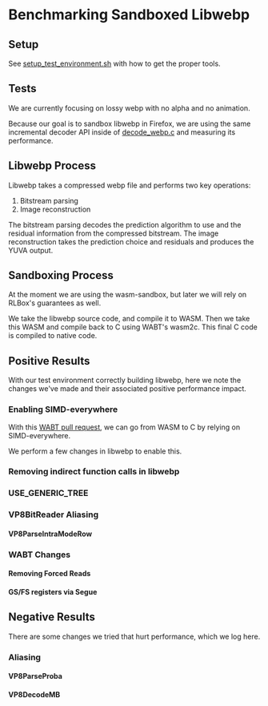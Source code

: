 # Benchmarking Sandboxed Libwebp

## Setup
See [setup_test_environment.sh](./setup_test_environment.sh) with how to get the proper tools.


## Tests

We are currently focusing on lossy webp with no alpha and no animation. 

Because our goal is to sandbox libwebp in Firefox, we are using the same incremental decoder API inside of [decode_webp.c](./decode_webp.c) and measuring its performance.

## Libwebp Process

Libwebp takes a compressed webp file and performs two key operations:
1. Bitstream parsing
2. Image reconstruction

The bitstream parsing decodes the prediction algorithm to use and the residual information from the compressed bitstream. The image reconstruction takes the prediction choice and residuals and produces the YUVA output.

## Sandboxing Process
At the moment we are using the wasm-sandbox, but later we will rely on RLBox's guarantees as well.

We take the libwebp source code, and compile it to WASM. Then we take this WASM and compile back to C using WABT's wasm2c. This final C code is compiled to native code.

## Positive Results

With our test environment correctly building libwebp, here we note the changes we've made and their associated positive performance impact.


### Enabling SIMD-everywhere

With this [WABT pull request](https://github.com/WebAssembly/wabt/pull/2119), we can go from WASM to C by relying on SIMD-everywhere.

We perform a few changes in libwebp to enable this.

### Removing indirect function calls in libwebp

### USE_GENERIC_TREE

### VP8BitReader Aliasing

#### VP8ParseIntraModeRow

### WABT Changes

#### Removing Forced Reads

#### GS/FS registers via Segue


## Negative Results

There are some changes we tried that hurt performance, which we log here.

### Aliasing

#### VP8ParseProba

#### VP8DecodeMB


